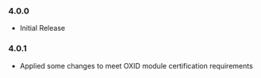 ### 4.0.0 
* Initial Release

### 4.0.1
* Applied some changes to meet OXID module certification requirements

